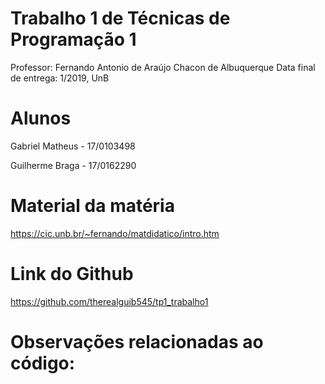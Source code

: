# Trabalho 1 de Técnicas de Programação 1  
Professor: Fernando Antonio de Araújo Chacon de Albuquerque
Data final de entrega:
1/2019, UnB

# Alunos
Gabriel Matheus - 17/0103498

Guilherme Braga - 17/0162290

# Material da matéria
https://cic.unb.br/~fernando/matdidatico/intro.htm

# Link do Github
https://github.com/therealguib545/tp1_trabalho1

# Observações relacionadas ao código:
